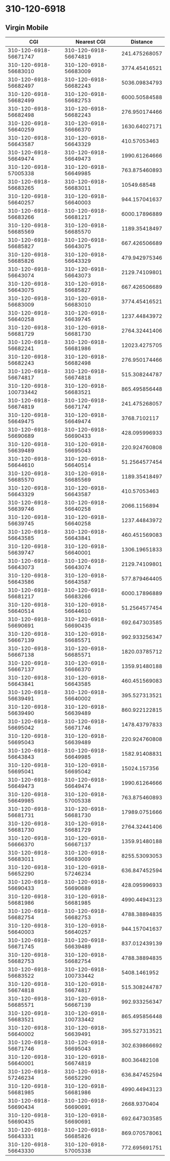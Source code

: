# 310-120-6918
## Virgin Mobile


| CGI | Nearest CGI | Distance |
|-----|-------------|----------|
| 310-120-6918-56671747 | 310-120-6918-56674819 | 241.475268057 |
| 310-120-6918-56683010 | 310-120-6918-56683009 | 3774.45416521 |
| 310-120-6918-56682497 | 310-120-6918-56682243 | 5036.09834793 |
| 310-120-6918-56682499 | 310-120-6918-56682753 | 6000.50584588 |
| 310-120-6918-56682498 | 310-120-6918-56682243 | 276.950174466 |
| 310-120-6918-56640259 | 310-120-6918-56666370 | 1630.64027171 |
| 310-120-6918-56643587 | 310-120-6918-56643329 | 410.57053463 |
| 310-120-6918-56649474 | 310-120-6918-56649473 | 1990.61264666 |
| 310-120-6918-57005338 | 310-120-6918-56649985 | 763.875460893 |
| 310-120-6918-56683265 | 310-120-6918-56683011 | 10549.68548 |
| 310-120-6918-56640257 | 310-120-6918-56640003 | 944.157041637 |
| 310-120-6918-56683266 | 310-120-6918-56681217 | 6000.17896889 |
| 310-120-6918-56685569 | 310-120-6918-56685570 | 1189.35418497 |
| 310-120-6918-56685827 | 310-120-6918-56643075 | 667.426506689 |
| 310-120-6918-56685826 | 310-120-6918-56643329 | 479.942975346 |
| 310-120-6918-56643074 | 310-120-6918-56643073 | 2129.74109801 |
| 310-120-6918-56643075 | 310-120-6918-56685827 | 667.426506689 |
| 310-120-6918-56683009 | 310-120-6918-56683010 | 3774.45416521 |
| 310-120-6918-56640258 | 310-120-6918-56639745 | 1237.44843972 |
| 310-120-6918-56681729 | 310-120-6918-56681730 | 2764.32441406 |
| 310-120-6918-56682241 | 310-120-6918-56681986 | 12023.4275705 |
| 310-120-6918-56682243 | 310-120-6918-56682498 | 276.950174466 |
| 310-120-6918-56674817 | 310-120-6918-56674818 | 515.308244787 |
| 310-120-6918-100733442 | 310-120-6918-56683521 | 865.495856448 |
| 310-120-6918-56674819 | 310-120-6918-56671747 | 241.475268057 |
| 310-120-6918-56649475 | 310-120-6918-56649474 | 3768.7102117 |
| 310-120-6918-56690689 | 310-120-6918-56690433 | 428.095996933 |
| 310-120-6918-56639489 | 310-120-6918-56695043 | 220.924760808 |
| 310-120-6918-56644610 | 310-120-6918-56640514 | 51.2564577454 |
| 310-120-6918-56685570 | 310-120-6918-56685569 | 1189.35418497 |
| 310-120-6918-56643329 | 310-120-6918-56643587 | 410.57053463 |
| 310-120-6918-56639746 | 310-120-6918-56640258 | 2066.1156894 |
| 310-120-6918-56639745 | 310-120-6918-56640258 | 1237.44843972 |
| 310-120-6918-56643585 | 310-120-6918-56643841 | 460.451569083 |
| 310-120-6918-56639747 | 310-120-6918-56640001 | 1306.19651833 |
| 310-120-6918-56643073 | 310-120-6918-56643074 | 2129.74109801 |
| 310-120-6918-56643586 | 310-120-6918-56643587 | 577.879464405 |
| 310-120-6918-56681217 | 310-120-6918-56683266 | 6000.17896889 |
| 310-120-6918-56640514 | 310-120-6918-56644610 | 51.2564577454 |
| 310-120-6918-56690691 | 310-120-6918-56690435 | 692.647303585 |
| 310-120-6918-56667139 | 310-120-6918-56685571 | 992.933256347 |
| 310-120-6918-56667138 | 310-120-6918-56685571 | 1820.03785712 |
| 310-120-6918-56667137 | 310-120-6918-56666370 | 1359.91480188 |
| 310-120-6918-56643841 | 310-120-6918-56643585 | 460.451569083 |
| 310-120-6918-56639491 | 310-120-6918-56640002 | 395.527313521 |
| 310-120-6918-56639490 | 310-120-6918-56639489 | 860.922122815 |
| 310-120-6918-56695042 | 310-120-6918-56671746 | 1478.43797833 |
| 310-120-6918-56695043 | 310-120-6918-56639489 | 220.924760808 |
| 310-120-6918-56643843 | 310-120-6918-56649985 | 1582.91408831 |
| 310-120-6918-56695041 | 310-120-6918-56695042 | 15024.157356 |
| 310-120-6918-56649473 | 310-120-6918-56649474 | 1990.61264666 |
| 310-120-6918-56649985 | 310-120-6918-57005338 | 763.875460893 |
| 310-120-6918-56681731 | 310-120-6918-56681730 | 17989.0751666 |
| 310-120-6918-56681730 | 310-120-6918-56681729 | 2764.32441406 |
| 310-120-6918-56666370 | 310-120-6918-56667137 | 1359.91480188 |
| 310-120-6918-56683011 | 310-120-6918-56683009 | 8255.53093053 |
| 310-120-6918-56652290 | 310-120-6918-57246234 | 636.847452594 |
| 310-120-6918-56690433 | 310-120-6918-56690689 | 428.095996933 |
| 310-120-6918-56681986 | 310-120-6918-56681985 | 4990.44943123 |
| 310-120-6918-56682754 | 310-120-6918-56682753 | 4788.38894835 |
| 310-120-6918-56640003 | 310-120-6918-56640257 | 944.157041637 |
| 310-120-6918-56671745 | 310-120-6918-56639489 | 837.012439139 |
| 310-120-6918-56682753 | 310-120-6918-56682754 | 4788.38894835 |
| 310-120-6918-56683522 | 310-120-6918-100733442 | 5408.1461952 |
| 310-120-6918-56674818 | 310-120-6918-56674817 | 515.308244787 |
| 310-120-6918-56685571 | 310-120-6918-56667139 | 992.933256347 |
| 310-120-6918-56683521 | 310-120-6918-100733442 | 865.495856448 |
| 310-120-6918-56640002 | 310-120-6918-56639491 | 395.527313521 |
| 310-120-6918-56671746 | 310-120-6918-56695043 | 302.639866692 |
| 310-120-6918-56640001 | 310-120-6918-56674819 | 800.36482108 |
| 310-120-6918-57246234 | 310-120-6918-56652290 | 636.847452594 |
| 310-120-6918-56681985 | 310-120-6918-56681986 | 4990.44943123 |
| 310-120-6918-56690434 | 310-120-6918-56690691 | 2668.9370404 |
| 310-120-6918-56690435 | 310-120-6918-56690691 | 692.647303585 |
| 310-120-6918-56643331 | 310-120-6918-56685826 | 869.070578061 |
| 310-120-6918-56643330 | 310-120-6918-57005338 | 772.695691751 |
